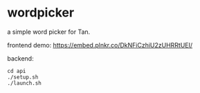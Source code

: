 # wordpicker

a simple word picker for Tan.

frontend demo: https://embed.plnkr.co/DkNFiCzhiU2zUHRRtUEI/

backend:

```
cd api
./setup.sh
./launch.sh
```
